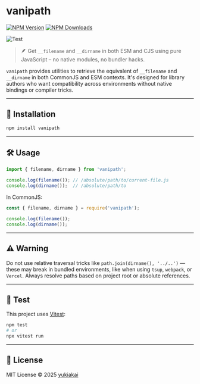 # vanipath

[![NPM Version][npm-version-image]][npm-url]
[![NPM Downloads][npm-downloads-image]][npm-downloads-url]

![Test](https://github.com/yukiakai212/vanipath/actions/workflows/build.yml/badge.svg)

> 🪶 Get `__filename` and `__dirname` in both ESM and CJS using pure JavaScript – no native modules, no bundler hacks.

`vanipath` provides utilities to retrieve the equivalent of `__filename` and `__dirname` in both CommonJS and ESM contexts. It's designed for library authors who want compatibility across environments without native bindings or compiler tricks.

---

## 🚀 Installation

```bash
npm install vanipath
```

---


## 🛠 Usage

```js
import { filename, dirname } from 'vanipath';

console.log(filename()); // /absolute/path/to/current-file.js
console.log(dirname());  // /absolute/path/to
```

In CommonJS:

```js
const { filename, dirname } = require('vanipath');

console.log(filename());
console.log(dirname());
```

---

## ⚠️ Warning

Do not use relative traversal tricks like `path.join(dirname(), '../..')` — these may break in bundled environments, like when using `tsup`, `webpack`, or `Vercel`. Always resolve paths based on project root or absolute references.

---

## 🧪 Test

This project uses [Vitest](https://vitest.dev/):

```bash
npm test
# or
npx vitest run
```

---

## 📄 License

MIT License © 2025 [yukiakai](https://github.com/yukiakai212)



[npm-downloads-image]: https://badgen.net/npm/dm/vanipath
[npm-downloads-url]: https://www.npmjs.com/package/vanipath
[npm-url]: https://www.npmjs.com/package/vanipath
[npm-version-image]: https://badgen.net/npm/v/vanipath

